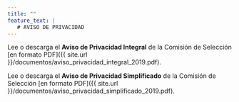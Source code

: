 ```yaml
---
title: ""
feature_text: |
   # AVISO DE PRIVACIDAD
---
```


Lee o descarga el **Aviso de Privacidad Integral** de la Comisión de Selección [en formato PDF]({{ site.url }}/documentos/aviso_privacidad_integral_2019.pdf).

<p></p>

Lee o descarga el **Aviso de Privacidad Simplificado** de la Comisión de Selección [en formato PDF]({{ site.url }}/documentos/aviso_privacidad_simplificado_2019.pdf).

<p></p>
<p></p>
<p></p>
<p></p>
<p></p>
<p></p>
